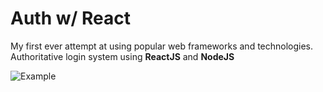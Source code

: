 # Auth w/ React
My first ever attempt at using popular web frameworks and technologies. Authoritative login system using <b>ReactJS</b> and <b>NodeJS</b>

![Example](https://i.imgur.com/9muhbNh.gif)
